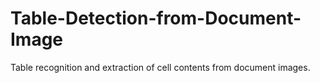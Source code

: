 # Table-Detection-from-Document-Image
Table recognition and extraction of cell contents from document images.

